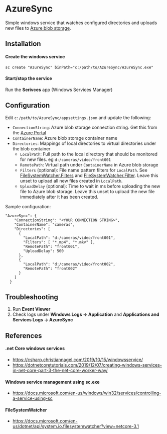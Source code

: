 ﻿# AzureSync
Simple windows service that watches configured directories and uploads new files to [Azure blob storage](https://azure.microsoft.com/en-us/services/storage/blobs/).

## Installation
#### Create the windows service
```
sc create "AzureSync" binPath="c:/path/to/AzureSync/AzureSync.exe"
```

#### Start/stop the service
Run the **Serivces** app (Windows Services Manager)

## Configuration
Edit `c:/path/to/AzureSync/appsettings.json` and update the following:
  - `ConnectionString`: Azure blob storage connection string. Get this from the [Azure Portal](https://portal.azure.com)
  - `ContainerName`: Azure blob storage container name
  - `Directories`: Mappings of local directories to virtual directories under the blob container
    - `LocalPath`: Full path to the local directory that should be monitored for new files. eg `d:/cameras/video/front001`
    - `RemotePath`: Virtual path under `ContainerName` in Azure blob storage
    - `Filters` (optional): File name pattern filters for `LocalPath`. See [FileSystemWatcher.Filters](https://docs.microsoft.com/en-us/dotnet/api/system.io.filesystemwatcher.filters?view=netcore-3.1) and [FileSystemWatcher.Filter](https://docs.microsoft.com/en-us/dotnet/api/system.io.filesystemwatcher.filter?view=netcore-3.1). Leave this unset to upload all new files created in `LocalPath`.
    - `UploadDelay` (optional): Time to wait in ms before uploading the new file to Azure blob storage. Leave this unset to upload the new file immediately after it has been created.

Sample configuration:
```
"AzureSync": {
    "ConnectionString": "<YOUR CONNECTION STRING>",
    "ContainerName": "cameras",
    "Directories": [
      {
        "LocalPath": "d:/cameras/video/front001",
        "Filters": [ "*.mp4", "*.mkv" ],
        "RemotePath": "front001",
        "UploadDelay": 500
      },
      {
        "LocalPath": "d:/cameras/video/front002",
        "RemotePath": "front002"
      }
    ]
  }
```

## Troubleshooting
1. Run **Event Viewer**
2. Check logs under **Windows Logs -> Application** and **Applications and Services Logs -> AzureSync**

## References
#### .net Core windows services
  - https://csharp.christiannagel.com/2019/10/15/windowsservice/
  - https://dotnetcoretutorials.com/2019/12/07/creating-windows-services-in-net-core-part-3-the-net-core-worker-way/

#### Windows service management using sc.exe
  - https://docs.microsoft.com/en-us/windows/win32/services/controlling-a-service-using-sc

#### FileSystemWatcher
  - https://docs.microsoft.com/en-us/dotnet/api/system.io.filesystemwatcher?view=netcore-3.1
